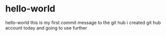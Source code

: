 # hello-world
hello-world
this is my first commit message to the git hub
i created git hub account today and going to use further

